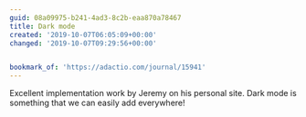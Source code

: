 ```yaml
---
guid: 08a09975-b241-4ad3-8c2b-eaa870a78467
title: Dark mode
created: '2019-10-07T06:05:09+00:00'
changed: '2019-10-07T09:29:56+00:00'


bookmark_of: 'https://adactio.com/journal/15941'
---
```


Excellent implementation work by Jeremy on his personal site. Dark mode is something that we can easily add everywhere! 

